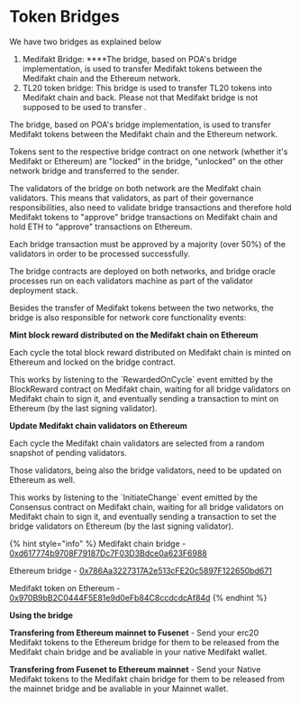 # Token Bridges

We have two bridges as explained below

1. Medifakt Bridge:  ****The bridge, based on POA's bridge implementation, is used to transfer Medifakt tokens between the Medifakt chain and the Ethereum network.
2. TL20 token bridge: This bridge is used to transfer TL20 tokens into Medifakt chain and back. Please not that Medifakt bridge is not supposed to be used to transfer  . 

The bridge, based on POA's bridge implementation, is used to transfer Medifakt tokens between the Medifakt chain and the Ethereum network.

Tokens sent to the respective bridge contract on one network \(whether it's Medifakt or Ethereum\) are "locked" in the bridge, "unlocked" on the other network bridge and transferred to the sender.

The validators of the bridge on both network are the Medifakt chain validators. This means that validators, as part of their governance responsibilities, also need to validate bridge transactions and therefore hold Medifakt tokens to "approve" bridge transactions on Medifakt chain and hold ETH to "approve" transactions on Ethereum.

Each bridge transaction must be approved by a majority \(over 50%\) of the validators in order to be processed successfully.

The bridge contracts are deployed on both networks, and bridge oracle processes run on each validators machine as part of the validator deployment stack.

Besides the transfer of Medifakt tokens between the two networks, the bridge is also responsible for network core functionality events:

**Mint block reward distributed on the Medifakt chain on Ethereum**

Each cycle the total block reward distributed on Medifakt chain is minted on Ethereum and locked on the bridge contract.

This works by listening to the \`RewardedOnCycle\` event emitted by the BlockReward contract on Medifakt chain, waiting for all bridge validators on Medifakt chain to sign it, and eventually sending a transaction to mint on Ethereum \(by the last signing validator\).

**Update Medifakt chain validators on Ethereum**

Each cycle the Medifakt chain validators are selected from a random snapshot of pending validators.

Those validators, being also the bridge validators, need to be updated on Ethereum as well.

This works by listening to the \`InitiateChange\` event emitted by the Consensus contract on Medifakt chain, waiting for all bridge validators on Medifakt chain to sign it, and eventually sending a transaction to set the bridge validators on Ethereum \(by the last signing validator\).

{% hint style="info" %}
Medifakt chain bridge - [0xd617774b9708F79187Dc7F03D3Bdce0a623F6988](https://explorer.medifakt.network/address/0xd617774b9708f79187dc7f03d3bdce0a623f6988)

Ethereum bridge - [0x786Aa3227317A2e513cFE20c5897F122650bd671](https://etherscan.io/address/0x786Aa3227317A2e513cFE20c5897F122650bd671)

Medifakt token on Ethereum - [0x970B9bB2C0444F5E81e9d0eFb84C8ccdcdcAf84d](https://etherscan.io/token/0x970B9bB2C0444F5E81e9d0eFb84C8ccdcdcAf84d)
{% endhint %}

**Using the bridge**

**Transfering from Ethereum mainnet to Fusenet** - Send your erc20 Medifakt tokens to the Ethereum bridge for them to be released from the Medifakt chain bridge and be avaliable in your native Medifakt wallet.

**Transfering from Fusenet to Ethereum mainnet** - Send your Native Medifakt tokens to the Medifakt chain bridge for them to be released from the mainnet bridge and be avaliable in your Mainnet wallet. 

